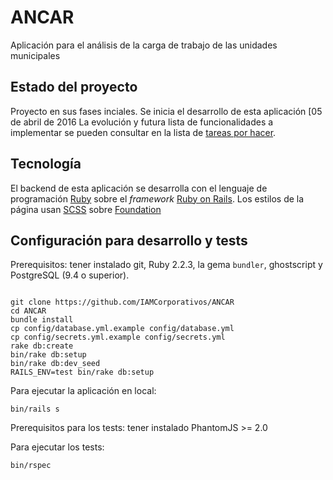 # ANCAR
Aplicación para el análisis de la carga de trabajo de las unidades municipales 

## Estado del proyecto

Proyecto en sus fases inciales. Se inicia el desarrollo de esta aplicación [05 de abril de 2016
La evolución y futura lista de funcionalidades a implementar se pueden consultar en la lista de [tareas por hacer](https://github.com/IAMCorporativos/ANCAR).

## Tecnología

El backend de esta aplicación se desarrolla con el lenguaje de programación [Ruby](https://www.ruby-lang.org/) sobre el *framework* [Ruby on Rails](http://rubyonrails.org/).
Los estilos de la página usan [SCSS](http://sass-lang.com/) sobre [Foundation](http://foundation.zurb.com/)

## Configuración para desarrollo y tests

Prerequisitos: tener instalado git, Ruby 2.2.3, la gema `bundler`, ghostscript y PostgreSQL (9.4 o superior).

```

git clone https://github.com/IAMCorporativos/ANCAR
cd ANCAR
bundle install
cp config/database.yml.example config/database.yml
cp config/secrets.yml.example config/secrets.yml
rake db:create
bin/rake db:setup
bin/rake db:dev_seed
RAILS_ENV=test bin/rake db:setup
```

Para ejecutar la aplicación en local:
```
bin/rails s
```

Prerequisitos para los tests: tener instalado PhantomJS >= 2.0

Para ejecutar los tests:

```
bin/rspec
```
